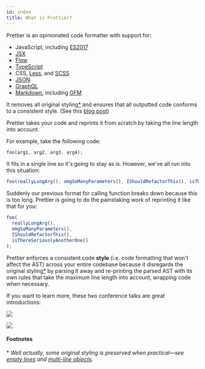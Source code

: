 ```yaml
---
id: index
title: What is Prettier?
---
```


Prettier is an opinionated code formatter with support for:

* JavaScript, including
  [ES2017](https://github.com/tc39/proposals/blob/master/finished-proposals.md)
* [JSX](https://facebook.github.io/jsx/)
* [Flow](https://flow.org/)
* [TypeScript](https://www.typescriptlang.org/)
* CSS, [Less](http://lesscss.org/), and [SCSS](http://sass-lang.com)
* [JSON](http://json.org/)
* [GraphQL](http://graphql.org/)
* [Markdown](http://commonmark.org/), including
  [GFM](https://github.github.com/gfm/)

It removes all original styling[\*](#footnotes) and ensures that all outputted
code conforms to a consistent style. (See this
[blog post](http://jlongster.com/A-Prettier-Formatter))

Prettier takes your code and reprints it from scratch by taking the line length
into account.

For example, take the following code:

```js
foo(arg1, arg2, arg3, arg4);
```

It fits in a single line so it's going to stay as is. However, we've all run
into this situation:

<!-- prettier-ignore -->
```js
foo(reallyLongArg(), omgSoManyParameters(), IShouldRefactorThis(), isThereSeriouslyAnotherOne());
```

Suddenly our previous format for calling function breaks down because this is
too long. Prettier is going to do the painstaking work of reprinting it like
that for you:

```js
foo(
  reallyLongArg(),
  omgSoManyParameters(),
  IShouldRefactorThis(),
  isThereSeriouslyAnotherOne()
);
```

Prettier enforces a consistent code **style** (i.e. code formatting that won't
affect the AST) across your entire codebase because it disregards the original
styling[\*](#footnotes) by parsing it away and re-printing the parsed AST with
its own rules that take the maximum line length into account, wrapping code when
necessary.

If you want to learn more, these two conference talks are great introductions:

[![](https://cloud.githubusercontent.com/assets/197597/24886367/dda8a6f0-1e08-11e7-865b-22492450f10f.png)](https://www.youtube.com/watch?v=hkfBvpEfWdA)

[![](https://cloud.githubusercontent.com/assets/197597/24886368/ddacd6f8-1e08-11e7-806a-9febd23cbf47.png)](https://www.youtube.com/watch?v=0Q4kUNx85_4")

#### Footnotes

\* _Well actually, some original styling is preserved when practical—see [empty
lines] and [multi-line objects]._

[empty lines]: rationale.md#empty-lines
[multi-line objects]: rationale.md#multi-line-objects
